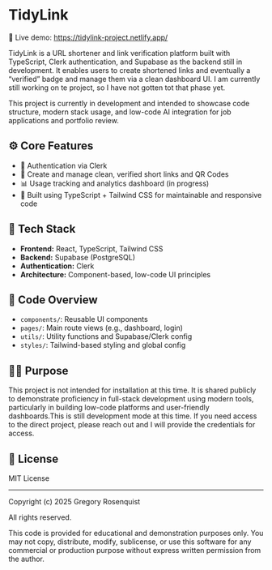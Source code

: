 
# TidyLink

🔗 Live demo: https://tidylink-project.netlify.app/

TidyLink is a URL shortener and link verification platform built with TypeScript, Clerk authentication, and Supabase as the backend still in development. It enables users to create shortened links and eventually a “verified” badge and manage them via a clean dashboard UI. I am currently still working on te project, so I have not gotten tot that phase yet.

This project is currently in development and intended to showcase code structure, modern stack usage, and low-code AI integration for job applications and portfolio review.

## ⚙️ Core Features

- 🔐 Authentication via Clerk
- 🔗 Create and manage clean, verified short links and QR Codes
- 📊 Usage tracking and analytics dashboard (in progress)
- 🧩 Built using TypeScript + Tailwind CSS for maintainable and responsive code

## 🧰 Tech Stack

- **Frontend:** React, TypeScript, Tailwind CSS  
- **Backend:** Supabase (PostgreSQL)  
- **Authentication:** Clerk  
- **Architecture:** Component-based, low-code UI principles

## 📁 Code Overview

- `components/`: Reusable UI components  
- `pages/`: Main route views (e.g., dashboard, login)  
- `utils/`: Utility functions and Supabase/Clerk config  
- `styles/`: Tailwind-based styling and global config

## 🙋‍♂️ Purpose

This project is not intended for installation at this time. It is shared publicly to demonstrate proficiency in full-stack development using modern tools, particularly in building low-code platforms and user-friendly dashboards.This is still development mode at this time. If you need access to the direct project, please reach out and I will provide the credentials for access.

## 📄 License

MIT License

---

Copyright (c) 2025 Gregory Rosenquist

All rights reserved.

This code is provided for educational and demonstration purposes only. 
You may not copy, distribute, modify, sublicense, or use this software 
for any commercial or production purpose without express written permission 
from the author.

